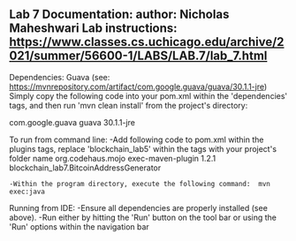 Lab 7 Documentation:			author: Nicholas Maheshwari
Lab instructions: https://www.classes.cs.uchicago.edu/archive/2021/summer/56600-1/LABS/LAB.7/lab_7.html
-----------------------------------------------------------------------
Dependencies: Guava (see: https://mvnrepository.com/artifact/com.google.guava/guava/30.1.1-jre)  
 Simply copy the following code into your pom.xml within the 'dependencies' tags, and then run 'mvn clean install' from the project's directory:
 
 <dependency>
			<groupId>com.google.guava</groupId>
			<artifactId>guava</artifactId>
			<version>30.1.1-jre</version>
 </dependency>

To run from command line: 
	-Add following code to pom.xml within the plugins tags, replace 'blockchain_lab5' within the <mainClass> tags with your project's folder name
			<plugin>
				<groupId>org.codehaus.mojo</groupId>
				<artifactId>exec-maven-plugin</artifactId>
				<version>1.2.1</version>
				<configuration>
					<mainClass>blockchain_lab7.BitcoinAddressGenerator</mainClass>
				</configuration>
			</plugin>
			
	-Within the program directory, execute the following command:  mvn exec:java
	
Running from IDE:
	-Ensure all dependencies are properly installed (see above). 
	-Run either by hitting the 'Run' button on the tool bar or using the 'Run' options within the navigation bar
	